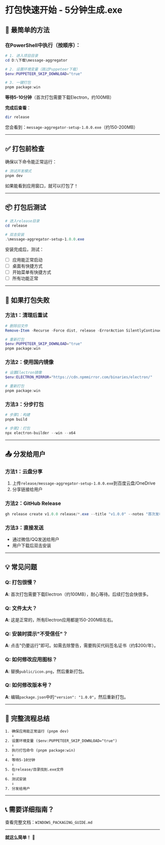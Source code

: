 # 打包快速开始 - 5分钟生成.exe

## 🚀 最简单的方法

### 在PowerShell中执行（按顺序）：

```powershell
# 1. 进入项目目录
cd D:\下载\message-aggregator

# 2. 设置环境变量（跳过Puppeteer下载）
$env:PUPPETEER_SKIP_DOWNLOAD="true"

# 3. 一键打包
pnpm package:win
```

**等待5-10分钟**（首次打包需要下载Electron，约100MB）

**完成后查看**：
```powershell
dir release
```

您会看到：`message-aggregator-setup-1.0.0.exe`（约150-200MB）

---

## ✅ 打包前检查

确保以下命令能正常运行：

```powershell
# 测试开发模式
pnpm dev
```

如果能看到应用窗口，就可以打包了！

---

## 📦 打包后测试

```powershell
# 进入release目录
cd release

# 双击安装
.\message-aggregator-setup-1.0.0.exe
```

安装完成后，测试：
- [ ] 应用能正常启动
- [ ] 桌面有快捷方式
- [ ] 开始菜单有快捷方式
- [ ] 所有功能正常

---

## 🔧 如果打包失败

### 方法1：清理后重试

```powershell
# 删除旧文件
Remove-Item -Recurse -Force dist, release -ErrorAction SilentlyContinue

# 重新打包
$env:PUPPETEER_SKIP_DOWNLOAD="true"
pnpm package:win
```

### 方法2：使用国内镜像

```powershell
# 设置Electron镜像
$env:ELECTRON_MIRROR="https://cdn.npmmirror.com/binaries/electron/"

# 重新打包
pnpm package:win
```

### 方法3：分步打包

```powershell
# 步骤1：构建
pnpm build

# 步骤2：打包
npx electron-builder --win --x64
```

---

## 📤 分发给用户

### 方法1：云盘分享
1. 上传`release/message-aggregator-setup-1.0.0.exe`到百度云盘/OneDrive
2. 分享链接给用户

### 方法2：GitHub Release
```powershell
gh release create v1.0.0 release/*.exe --title "v1.0.0" --notes "首次发布"
```

### 方法3：直接发送
- 通过微信/QQ发送给用户
- 用户下载后双击安装

---

## 💡 常见问题

### Q: 打包很慢？
**A**: 首次打包需要下载Electron（约100MB），耐心等待。后续打包会快很多。

### Q: 文件太大？
**A**: 这是正常的，所有Electron应用都是150-200MB左右。

### Q: 安装时提示"不受信任"？
**A**: 点击"仍要运行"即可。如需去除警告，需要购买代码签名证书（约$200/年）。

### Q: 如何修改应用图标？
**A**: 替换`public/icon.png`，然后重新打包。

### Q: 如何修改版本号？
**A**: 编辑`package.json`中的`"version": "1.0.0"`，然后重新打包。

---

## 🎯 完整流程总结

```
1. 确保应用能正常运行 (pnpm dev)
   ↓
2. 设置环境变量 ($env:PUPPETEER_SKIP_DOWNLOAD="true")
   ↓
3. 执行打包命令 (pnpm package:win)
   ↓
4. 等待5-10分钟
   ↓
5. 在release/目录找到.exe文件
   ↓
6. 测试安装
   ↓
7. 分发给用户
```

---

## 📞 需要详细指南？

查看完整文档：`WINDOWS_PACKAGING_GUIDE.md`

---

**就这么简单！** 🎉
